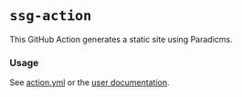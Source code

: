 # `ssg-action`

This GitHub Action generates a static site using Paradicms.

### Usage

See [action.yml](action.yml) or the [user documentation](https://paradicms.org/docs/reference/github-actions#ssg-action).
